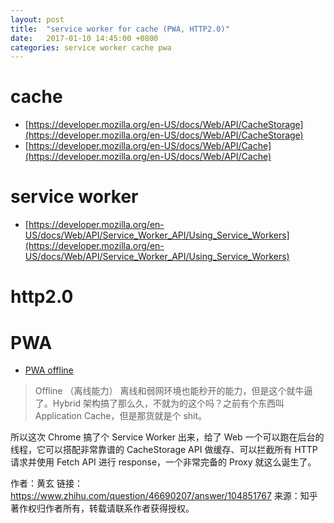 ```yaml
---
layout: post
title:  "service worker for cache (PWA, HTTP2.0)"
date:   2017-01-10 14:45:00 +0800
categories: service worker cache pwa
---
```


# cache
* [https://developer.mozilla.org/en-US/docs/Web/API/CacheStorage](https://developer.mozilla.org/en-US/docs/Web/API/CacheStorage)
* [https://developer.mozilla.org/en-US/docs/Web/API/Cache](https://developer.mozilla.org/en-US/docs/Web/API/Cache)

# service worker
* [https://developer.mozilla.org/en-US/docs/Web/API/Service_Worker_API/Using_Service_Workers](https://developer.mozilla.org/en-US/docs/Web/API/Service_Worker_API/Using_Service_Workers)

# http2.0


# PWA
* [PWA offline](https://www.zhihu.com/question/46690207/answer/104851767)

> Offline （离线能力）
离线和弱网环境也能秒开的能力，但是这个就牛逼了。Hybrid 架构搞了那么久，不就为的这个吗？之前有个东西叫 Application Cache，但是那货就是个 shit。
>
所以这次 Chrome 搞了个 Service Worker 出来，给了 Web 一个可以跑在后台的线程，它可以搭配非常靠谱的 CacheStorage API 做缓存、可以拦截所有 HTTP 请求并使用 Fetch API 进行 response，一个非常完备的 Proxy 就这么诞生了。
>
作者：黄玄
链接：https://www.zhihu.com/question/46690207/answer/104851767
来源：知乎
著作权归作者所有，转载请联系作者获得授权。
